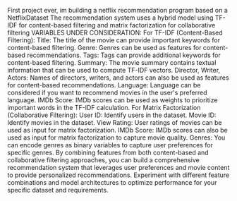 First project ever, im building a netflix recommendation program based on a NetflixDataset
The recommendation system uses a hybrid model
using TF-IDF for content-based filtering and matrix factorization for collaborative filtering
VARIABLES UNDER CONSIDERATION:
For TF-IDF (Content-Based Filtering):
Title: The title of the movie can provide important keywords for content-based filtering.
Genre: Genres can be used as features for content-based recommendations.
Tags: Tags can provide additional keywords for content-based filtering.
Summary: The movie summary contains textual information that can be used to compute TF-IDF vectors.
Director, Writer, Actors: Names of directors, writers, and actors can also be used as features for content-based recommendations.
Language: Language can be considered if you want to recommend movies in the user's preferred language.
IMDb Score: IMDb scores can be used as weights to prioritize important words in the TF-IDF calculation.
For Matrix Factorization (Collaborative Filtering):
User ID: Identify users in the dataset.
Movie ID: Identify movies in the dataset.
View Rating: User ratings of movies can be used as input for matrix factorization.
IMDb Score: IMDb scores can also be used as input for matrix factorization to capture movie quality.
Genres: You can encode genres as binary variables to capture user preferences for specific genres.
By combining features from both content-based and collaborative filtering approaches, you can build a comprehensive recommendation system that leverages user preferences and movie content to provide personalized recommendations. Experiment with different feature combinations and model architectures to optimize performance for your specific dataset and requirements.
